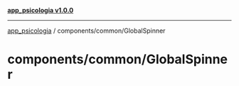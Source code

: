 [**app_psicologia v1.0.0**](../../../README.md)

***

[app_psicologia](../../../modules.md) / components/common/GlobalSpinner

# components/common/GlobalSpinner
